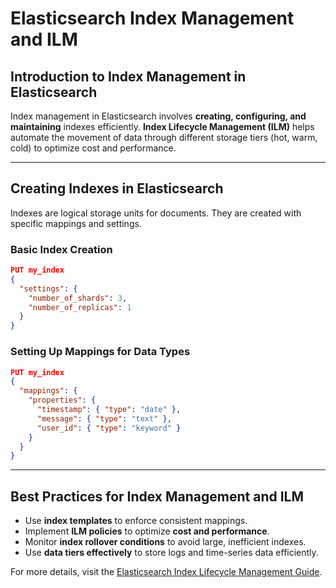 # Elasticsearch Index Management and ILM

## **Introduction to Index Management in Elasticsearch**
Index management in Elasticsearch involves **creating, configuring, and maintaining** indexes efficiently. **Index Lifecycle Management (ILM)** helps automate the movement of data through different storage tiers (hot, warm, cold) to optimize cost and performance.

---

## **Creating Indexes in Elasticsearch**
Indexes are logical storage units for documents. They are created with specific mappings and settings.

### **Basic Index Creation**
```json
PUT my_index
{
  "settings": {
    "number_of_shards": 3,
    "number_of_replicas": 1
  }
}
```

### **Setting Up Mappings for Data Types**
```json
PUT my_index
{
  "mappings": {
    "properties": {
      "timestamp": { "type": "date" },
      "message": { "type": "text" },
      "user_id": { "type": "keyword" }
    }
  }
}
```

---

## **Best Practices for Index Management and ILM**
- Use **index templates** to enforce consistent mappings.
- Implement **ILM policies** to optimize **cost and performance**.
- Monitor **index rollover conditions** to avoid large, inefficient indexes.
- Use **data tiers effectively** to store logs and time-series data efficiently.

For more details, visit the [Elasticsearch Index Lifecycle Management Guide](https://www.elastic.co/guide/en/elasticsearch/reference/current/index-lifecycle-management.html).

